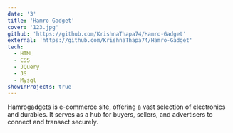 ```yaml
---
date: '3'
title: 'Hamro Gadget'
cover: '123.jpg'
github: 'https://github.com/KrishnaThapa74/Hamro-Gadget'
external: 'https://github.com/KrishnaThapa74/Hamro-Gadget'
tech:
  - HTML
  - CSS
  - JQuery
  - JS
  - Mysql
showInProjects: true
---
```


Hamrogadgets is  e-commerce site, offering a vast selection of electronics and durables. It serves as a hub for buyers, sellers, and advertisers to connect and transact securely.


